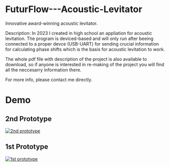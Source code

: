 # FuturFlow---Acoustic-Levitator
Innovative award-winning acoustic levitator. 

Description:
In 2023 I created in high school an appliation for acoustic levitation.
The program is deviced-based and will only run after beeing connected to 
a proper devce (USB-UART) for sending crucial information for calculating 
phase shifts which is the basis for acoustic levitation to work. 

The whole pdf file with description of the project is also available
to download, so if anyone is interested in re-making of the 
project you will find all the neccesarry information there.


For more info, please contact me directly.

# Demo
## 2nd Prototype
[![2nd prototype](https://img.youtube.com/vi/XUKNI5owW9Q/0.jpg)](https://www.youtube.com/watch?v=XUKNI5owW9Q)

## 1st Prototype
[![1st prototype](https://img.youtube.com/vi/3aWvUZZAy_Y/0.jpg)](https://www.youtube.com/watch?v=3aWvUZZAy_Y)
